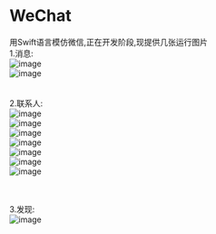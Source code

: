 # WeChat
用Swift语言模仿微信,正在开发阶段,现提供几张运行图片<br/>
1.消息:<br/>
![image](https://github.com/ztyjr888/WeChat/blob/master/Pictures/IMG_1216.PNG)<br/>
![image](https://github.com/ztyjr888/WeChat/blob/master/Pictures/IMG_1221.PNG)<br/>
<br/><br/>
2.联系人:<br/>
![image](https://github.com/ztyjr888/WeChat/blob/master/Pictures/IMG_1217.PNG)<br/>
![image](https://github.com/ztyjr888/WeChat/blob/master/Pictures/IMG_1218.PNG)<br/>
![image](https://github.com/ztyjr888/WeChat/blob/master/Pictures/IMG_1219.PNG)<br/>
![image](https://github.com/ztyjr888/WeChat/blob/master/Pictures/IMG_1220.PNG)<br/>
![image](https://github.com/ztyjr888/WeChat/blob/master/Pictures/IMG_1233.PNG)<br/>
![image](https://github.com/ztyjr888/WeChat/blob/master/Pictures/IMG_1240.PNG)<br/>
![image](https://github.com/ztyjr888/WeChat/blob/master/Pictures/IMG_1246.PNG)<br/>

<br/><br/>
3.发现:<br/>
![image](https://github.com/ztyjr888/WeChat/blob/master/Pictures/IMG_1222.PNG)<br/>
